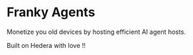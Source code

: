 # Franky Agents


Monetize you old devices by hosting efficient AI agent hosts.


Built on Hedera with love !!
